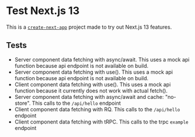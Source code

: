# Test Next.js 13
This is a [`create-next-app`](https://github.com/vercel/next.js/tree/canary/packages/create-next-app) project made to try out Next.js 13 features.

## Tests

- Server component data fetching with async/await. This uses a mock api function because api endpoint is not available on build.
- Server component data fetching with use(). This uses a mock api function because api endpoint is not available on build.
- Client component data fetching with use(). This uses a mock api function because it currently does not work with actual fetch().
- Server component data fetching with async/await and cache: "no-store". This calls to the `/api/hello` endpoint
- Client component data fetching with RQ. This calls to the `/api/hello` endpoint
- Client component data fetching with tRPC. This calls to the trpc `example` endpoint